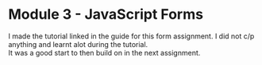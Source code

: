 <h1> Module 3 - JavaScript Forms </h1>

<p>I made the tutorial linked in the guide for this form assignment. I did not c/p anything and learnt alot during the tutorial. <br> It was a good start to then build on in the next assignment.</p>
